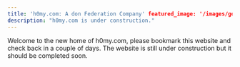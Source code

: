 ```yaml
---
title: 'h0my.com: A don Federation Company' featured_image: '/images/gohugo-default-sample-hero-image.jpg'
description: "h0my.com is under construction."
---
```


Welcome to the new home of h0my.com, please bookmark this website and check back in a couple of days. The website is
still under construction but it should be completed soon.
